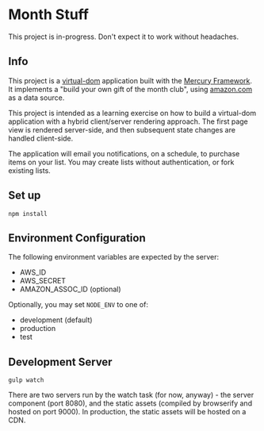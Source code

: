 # Month Stuff
This project is in-progress. Don't expect it to work without headaches.

## Info
This project is a [virtual-dom] application built with the
[Mercury Framework]. It implements a "build your own gift of the month
club", using [amazon.com] as a data source.

This project is intended as a learning exercise on how to build a virtual-dom
application with a hybrid client/server rendering approach. The first page view
is rendered server-side, and then subsequent state changes are handled
client-side.

The application will email you notifications, on a schedule, to purchase items
on your list. You may create lists without authentication, or fork existing
lists.

## Set up
```shell
npm install
```

## Environment Configuration
The following environment variables are expected by the server:
- AWS_ID
- AWS_SECRET
- AMAZON_ASSOC_ID (optional)

Optionally, you may set `NODE_ENV` to one of:
- development (default)
- production
- test

## Development Server
```shell
gulp watch
```

There are two servers run by the watch task (for now, anyway) - the server
component (port 8080), and the static assets (compiled by browserify and hosted
on port 9000). In production, the static assets will be hosted on a CDN.

[virtual-dom]: https://github.com/Matt-Esch/virtual-dom
[Mercury Framework]: https://github.com/Raynos/mercury
[amazon.com]: http://www.amazon.com
